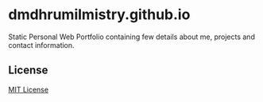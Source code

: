 # dmdhrumilmistry.github.io
Static Personal Web Portfolio containing few details about me, projects and contact information.

## License
[MIT License](https://github.com/dmdhrumilmistry/dmdhrumilmistry.github.io/blob/main/LICENSE)
